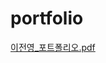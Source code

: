 # portfolio

[이전영_포트폴리오.pdf](https://github.com/LeeJeonYoung/portfolio/files/9462730/_.pdf)
